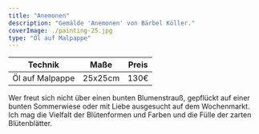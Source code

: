 ```yaml
---
title: "Anemonen"
description: "Gemälde 'Anemonen' von Bärbel Köller."
coverImage: ./painting-25.jpg
type: "Öl auf Malpappe"
---
```


| Technik         | Maße    | Preis |
|-----------------|---------|-------|
| Öl auf Malpappe | 25x25cm | 130€  |


Wer freut sich nicht über einen bunten Blumenstrauß, gepflückt auf einer bunten Sommerwiese oder mit Liebe ausgesucht auf dem Wochenmarkt. Ich mag die Vielfalt der Blütenformen und Farben und die Fülle der zarten Blütenblätter.